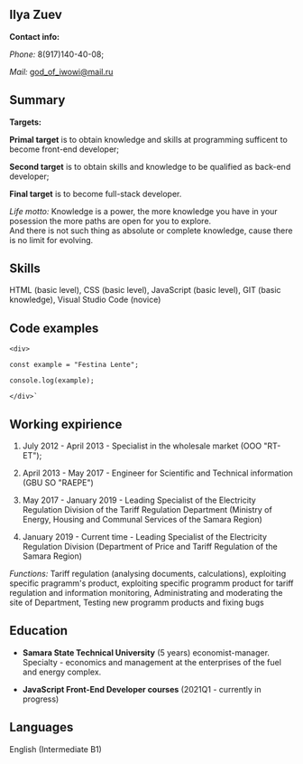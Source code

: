 ## Ilya Zuev ##

**Contact info:** 

*Phone:* 8(917)140-40-08; 

*Mail:* god_of_iwowi@mail.ru 

## Summary ##

**Targets:** 

__Primal target__ is to obtain knowledge and skills at programming sufficent to become front-end developer; 

__Second target__ is to obtain skills and knowledge to be qualified as back-end developer; 

__Final target__ is to become full-stack developer.

*Life motto:* Knowledge is a power, the more knowledge you have in your posession the more paths are open for you to explore.  
And there is not such thing as absolute or complete knowledge, cause there is no limit for evolving.

## Skills ##

HTML (basic level), CSS (basic level), JavaScript (basic level), GIT (basic knowledge), Visual Studio Code (novice)

## Code examples ##

    <div>
 
    const example = "Festina Lente";

    console.log(example);

    </div>`

## Working expirience ##

1. July 2012 - April 2013 - Specialist in the wholesale market (OOO "RT-ET");

2. April 2013 - May 2017 - Engineer for Scientific and Technical information (GBU SO "RAEPE")

3. May 2017 - January 2019 - Leading Specialist of the Electricity Regulation Division of the Tariff Regulation Department (Ministry of Energy, Housing and Communal Services of the Samara Region)

4. January 2019 - Current time - Leading Specialist of the Electricity Regulation Division (Department of Price and Tariff Regulation of the Samara Region)

*Functions:* Tariff regulation (analysing documents, calculations), exploiting specific pragramm's product, exploiting specific programm product for tariff regulation and information monitoring,  Administrating and moderating the site of Department, Testing new programm products and fixing bugs

## Education ##

* **Samara State Technical University** (5 years) economist-manager. Specialty - economics and management at the enterprises of the fuel and energy complex.

* **JavaScript Front-End Developer courses** (2021Q1 - currently in progress)

## Languages ##
English (Intermediate B1)
